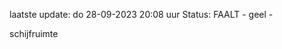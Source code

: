 laatste update: 
do 28-09-2023 20:08   uur 
Status: FAALT - geel - 
<div class="service Y">schijfruimte</div>